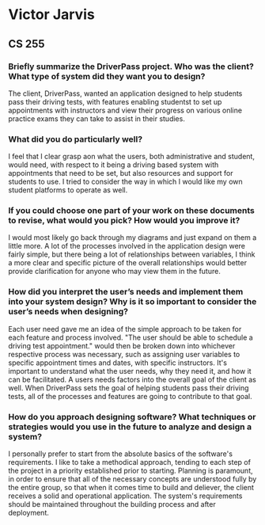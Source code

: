 # Victor Jarvis
## CS 255

### Briefly summarize the DriverPass project. Who was the client? What type of system did they want you to design?
The client, DriverPass, wanted an application designed to help students pass their driving tests, with features enabling studentst to set up appointments with instructors and view their progress on various online practice exams they can take to assist in their studies.

### What did you do particularly well?
I feel that I clear grasp aon what the users, both administrative and student, would need, with respect to it being a driving based system with appointments that need to be set, but also resources and support for students to use. I tried to consider the way in which I would like my own student platforms to operate as well.

### If you could choose one part of your work on these documents to revise, what would you pick? How would you improve it?
I would most likely go back through my diagrams and just expand on them a little more. A lot of the processes involved in the application design were fairly simple, but there being a lot of relationships between variables, I think a more clear and specific picture of the overall relationships would better provide clarification for anyone who may view them in the future.

### How did you interpret the user’s needs and implement them into your system design? Why is it so important to consider the user’s needs when designing?
Each user need gave me an idea of the simple approach to be taken for each feature and process involved. "The user should be able to schedule a driving test appointment." would then be broken down into whichever respective process was necessary, such as assigning user variables to specific appointment times and dates, with specific instructors. It's important to understand what the user needs, why they need it, and how it can be facilitated. A users needs factors into the overall goal of the client as well. When DriverPass sets the goal of helping students pass their driving tests, all of the processes and features are going to contribute to that goal.

### How do you approach designing software? What techniques or strategies would you use in the future to analyze and design a system?
I personally prefer to start from the absolute basics of the software's requirements. I like to take a methodical approach, tending to each step of the project in a priority established prior to starting. Planning is paramount, in order to ensure that all of the necessary concepts are understood fully by the entire group, so that when it comes time to build and deliever, the client receives a solid and operational application. The system's requirements should be maintained throughout the building process and after deployment.
